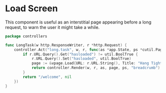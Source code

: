 # Load Screen

This component is useful as an interstitial page appearing before a long request, to warn the user it might take a while.

```go
package controllers

func LongTask(w http.ResponseWriter, r *http.Request) {
	controller.Act("long.task", w, r, func(as *app.State, ps *cutil.PageState) (string, error) {
		if r.URL.Query().Get("hasloaded") != util.BoolTrue {
			r.URL.Query().Set("hasloaded", util.BoolTrue)
			page := &vpage.Load{URL: r.URL.String(), Title: "Hang Tight"}
			return controller.Render(w, r, as, page, ps, "breadcrumb")
		}
		return "/welcome", nil
	})
}
```
